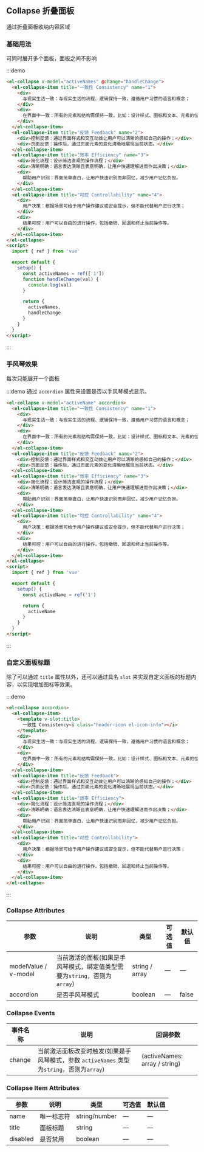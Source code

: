 ## Collapse 折叠面板

通过折叠面板收纳内容区域

### 基础用法

可同时展开多个面板，面板之间不影响

:::demo

```html
<el-collapse v-model="activeNames" @change="handleChange">
  <el-collapse-item title="一致性 Consistency" name="1">
    <div>
      与现实生活一致：与现实生活的流程、逻辑保持一致，遵循用户习惯的语言和概念；
    </div>
    <div>
      在界面中一致：所有的元素和结构需保持一致，比如：设计样式、图标和文本、元素的位置等。
    </div>
  </el-collapse-item>
  <el-collapse-item title="反馈 Feedback" name="2">
    <div>控制反馈：通过界面样式和交互动效让用户可以清晰的感知自己的操作；</div>
    <div>页面反馈：操作后，通过页面元素的变化清晰地展现当前状态。</div>
  </el-collapse-item>
  <el-collapse-item title="效率 Efficiency" name="3">
    <div>简化流程：设计简洁直观的操作流程；</div>
    <div>清晰明确：语言表达清晰且表意明确，让用户快速理解进而作出决策；</div>
    <div>
      帮助用户识别：界面简单直白，让用户快速识别而非回忆，减少用户记忆负担。
    </div>
  </el-collapse-item>
  <el-collapse-item title="可控 Controllability" name="4">
    <div>
      用户决策：根据场景可给予用户操作建议或安全提示，但不能代替用户进行决策；
    </div>
    <div>
      结果可控：用户可以自由的进行操作，包括撤销、回退和终止当前操作等。
    </div>
  </el-collapse-item>
</el-collapse>
<script>
  import { ref } from 'vue'

  export default {
    setup() {
      const activeNames = ref(['1'])
      function handleChange(val) {
        console.log(val)
      }

      return {
        activeNames,
        handleChange
      }
    }
  }
</script>
```

:::

### 手风琴效果

每次只能展开一个面板

:::demo 通过 `accordion` 属性来设置是否以手风琴模式显示。

```html
<el-collapse v-model="activeName" accordion>
  <el-collapse-item title="一致性 Consistency" name="1">
    <div>
      与现实生活一致：与现实生活的流程、逻辑保持一致，遵循用户习惯的语言和概念；
    </div>
    <div>
      在界面中一致：所有的元素和结构需保持一致，比如：设计样式、图标和文本、元素的位置等。
    </div>
  </el-collapse-item>
  <el-collapse-item title="反馈 Feedback" name="2">
    <div>控制反馈：通过界面样式和交互动效让用户可以清晰的感知自己的操作；</div>
    <div>页面反馈：操作后，通过页面元素的变化清晰地展现当前状态。</div>
  </el-collapse-item>
  <el-collapse-item title="效率 Efficiency" name="3">
    <div>简化流程：设计简洁直观的操作流程；</div>
    <div>清晰明确：语言表达清晰且表意明确，让用户快速理解进而作出决策；</div>
    <div>
      帮助用户识别：界面简单直白，让用户快速识别而非回忆，减少用户记忆负担。
    </div>
  </el-collapse-item>
  <el-collapse-item title="可控 Controllability" name="4">
    <div>
      用户决策：根据场景可给予用户操作建议或安全提示，但不能代替用户进行决策；
    </div>
    <div>
      结果可控：用户可以自由的进行操作，包括撤销、回退和终止当前操作等。
    </div>
  </el-collapse-item>
</el-collapse>
<script>
  import { ref } from 'vue'

  export default {
    setup() {
      const activeName = ref('1')

      return {
        activeName
      }
    }
  }
</script>
```

:::

### 自定义面板标题

除了可以通过 `title` 属性以外，还可以通过具名 `slot` 来实现自定义面板的标题内容，以实现增加图标等效果。

:::demo

```html
<el-collapse accordion>
  <el-collapse-item>
    <template v-slot:title>
      一致性 Consistency<i class="header-icon el-icon-info"></i>
    </template>
    <div>
      与现实生活一致：与现实生活的流程、逻辑保持一致，遵循用户习惯的语言和概念；
    </div>
    <div>
      在界面中一致：所有的元素和结构需保持一致，比如：设计样式、图标和文本、元素的位置等。
    </div>
  </el-collapse-item>
  <el-collapse-item title="反馈 Feedback">
    <div>控制反馈：通过界面样式和交互动效让用户可以清晰的感知自己的操作；</div>
    <div>页面反馈：操作后，通过页面元素的变化清晰地展现当前状态。</div>
  </el-collapse-item>
  <el-collapse-item title="效率 Efficiency">
    <div>简化流程：设计简洁直观的操作流程；</div>
    <div>清晰明确：语言表达清晰且表意明确，让用户快速理解进而作出决策；</div>
    <div>
      帮助用户识别：界面简单直白，让用户快速识别而非回忆，减少用户记忆负担。
    </div>
  </el-collapse-item>
  <el-collapse-item title="可控 Controllability">
    <div>
      用户决策：根据场景可给予用户操作建议或安全提示，但不能代替用户进行决策；
    </div>
    <div>
      结果可控：用户可以自由的进行操作，包括撤销、回退和终止当前操作等。
    </div>
  </el-collapse-item>
</el-collapse>
```

:::

### Collapse Attributes

| 参数                 | 说明                                                                      | 类型           | 可选值 | 默认值 |
| -------------------- | ------------------------------------------------------------------------- | -------------- | ------ | ------ |
| modelValue / v-model | 当前激活的面板(如果是手风琴模式，绑定值类型需要为`string`，否则为`array`) | string / array | —      | —      |
| accordion            | 是否手风琴模式                                                            | boolean        | —      | false  |

### Collapse Events

| 事件名称 | 说明                                                                                       | 回调参数                      |
| -------- | ------------------------------------------------------------------------------------------ | ----------------------------- |
| change   | 当前激活面板改变时触发(如果是手风琴模式，参数 `activeNames` 类型为`string`，否则为`array`) | (activeNames: array / string) |

### Collapse Item Attributes

| 参数     | 说明       | 类型          | 可选值 | 默认值 |
| -------- | ---------- | ------------- | ------ | ------ |
| name     | 唯一标志符 | string/number | —      | —      |
| title    | 面板标题   | string        | —      | —      |
| disabled | 是否禁用   | boolean       | —      | —      |
